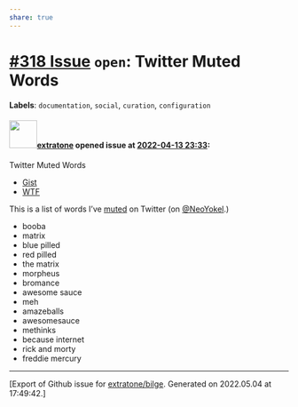 ```yaml
---
share: true
---
```

# [\#318 Issue](https://github.com/extratone/bilge/issues/318) `open`: Twitter Muted Words
**Labels**: `documentation`, `social`, `curation`, `configuration`


#### <img src="https://avatars.githubusercontent.com/u/43663476?u=5047287ff0b8c3ce7f7e5858d204c9b3e57d8e44&v=4" width="50">[extratone](https://github.com/extratone) opened issue at [2022-04-13 23:33](https://github.com/extratone/bilge/issues/318):

Twitter Muted Words
- [Gist](https://gist.github.com/1c8fcc401ddefa3de226e6fcad428d95)
- [WTF](https://davidblue.wtf/drafts/B5A34BE2-DE76-4B3E-B5D5-4D3620519218.html) 

This is a list of words I’ve [muted](https://help.twitter.com/en/using-twitter/advanced-twitter-mute-options) on Twitter (on [@NeoYokel](https://twitter.com/NeoYokel).)

- booba
- matrix
- blue pilled
- red pilled
- the matrix
- morpheus
- bromance
- awesome sauce
- meh
- amazeballs
- awesomesauce
- methinks
- because internet
- rick and morty
- freddie mercury




-------------------------------------------------------------------------------



[Export of Github issue for [extratone/bilge](https://github.com/extratone/bilge). Generated on 2022.05.04 at 17:49:42.]
